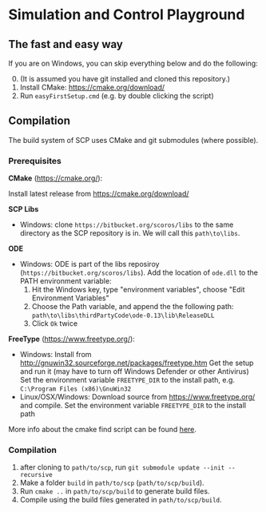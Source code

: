 # Simulation and Control Playground

## The fast and easy way
If you are on Windows, you can skip everything below and do the following:

0. (It is assumed you have git installed and cloned this repository.)
1. Install CMake: https://cmake.org/download/
2. Run `easyFirstSetup.cmd` (e.g. by double clicking the script)

## Compilation

The build system of SCP uses CMake and git submodules (where possible). 

### Prerequisites

__CMake__ (https://cmake.org/):

Install latest release from https://cmake.org/download/

__SCP Libs__
- Windows:
  clone `https://bitbucket.org/scoros/libs` to the same directory as the SCP repository is in. We will call this `path\to\libs`.

__ODE__
- Windows:
  ODE is part of the libs reposiroy (`https://bitbucket.org/scoros/libs`). Add the location of `ode.dll` to the PATH environment variable:
  1. Hit the Windows key, type "environment variables", choose "Edit Environment Variables"
  2. Choose the Path variable, and append the the following path:
    `path\to\libs\thirdPartyCode\ode-0.13\lib\ReleaseDLL`
  3. Click `Ok` twice

__FreeType__ (https://www.freetype.org/):
- Windows:
  Install from http://gnuwin32.sourceforge.net/packages/freetype.htm
  Get the setup and run it (may have to turn off Windows Defender or other Antivirus)
  Set the environment variable `FREETYPE_DIR` to the install path, e.g. `C:\Program Files (x86)\GnuWin32`
- Linux/OSX/Windows:
  Download source from https://www.freetype.org/ and compile.
  Set the environment variable `FREETYPE_DIR` to the install path

More info about the cmake find script can be found [here](https://cmake.org/cmake/help/v3.0/module/FindFreetype.html).

### Compilation
1. after cloning to `path/to/scp`, run `git submodule update --init --recursive`
2. Make a folder `build` in `path/to/scp` (`path/to/scp/build`).
3. Run `cmake ..` in `path/to/scp/build` to generate build files.
4. Compile using the build files generated in `path/to/scp/build`.